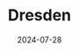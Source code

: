 ---
title: "Dresden"
excerpt: "Where #TODO"
gallery_name: "dresden"
date: 2024-07-28
header:
  overlay_image: dresden_3v1.jpg
---